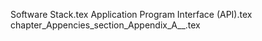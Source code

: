 Software Stack.tex
Application Program Interface (API).tex
chapter_Appencies_section_Appendix_A__.tex